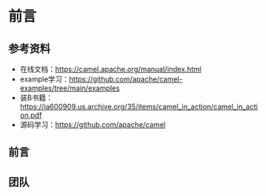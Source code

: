 # 前言

## 参考资料

- 在线文档：https://camel.apache.org/manual/index.html
- example学习：https://github.com/apache/camel-examples/tree/main/examples
- 装B书籍：https://ia600909.us.archive.org/35/items/camel_in_action/camel_in_action.pdf
- 源码学习：https://github.com/apache/camel





## 前言







## 团队

